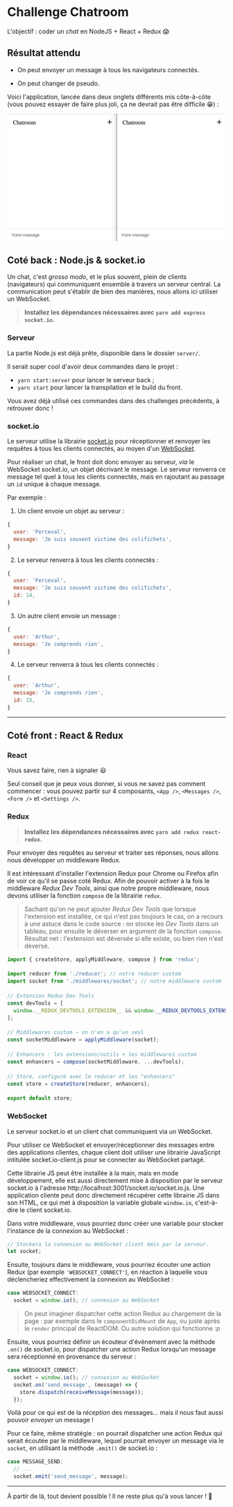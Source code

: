 # Challenge Chatroom

L'objectif : coder un *chat* en NodeJS + React + Redux :scream:

## Résultat attendu

* On peut envoyer un message à tous les navigateurs connectés.

* On peut changer de pseudo.

Voici l'application, lancée dans deux onglets différents mis côte-à-côte (vous pouvez essayer de faire plus joli, ça ne devrait pas être difficile :grin:) :

![resultat](resultat.gif)



## Coté back : Node.js & socket.io

Un chat, c'est *grosso modo*, et le plus souvent, plein de clients (navigateurs) qui communiquent ensemble à travers un serveur central. La communication peut s'établir de bien des manières, nous allons ici utiliser un WebSocket.

> **Installez les dépendances nécessaires avec `yarn add express socket.io`.**

### Serveur

La partie Node.js est déjà prête, disponible dans le dossier `server/`.

Il serait super cool d'avoir deux commandes dans le projet :

* `yarn start:server` pour lancer le serveur back ;
* `yarn start` pour lancer la transpilation et le build du front.

Vous avez déjà utilisé ces commandes dans des challenges précédents, à retrouver donc !

### socket.io

Le serveur utilise la librairie [socket.io](https://socket.io/) pour réceptionner et renvoyer les requêtes à tous les clients connectés, au moyen d'un [WebSocket](https://developer.mozilla.org/fr/docs/WebSockets).

Pour réaliser un chat, le front doit donc envoyer au serveur, *via* le WebSocket socket.io, un objet décrivant le message. Le serveur renverra ce message tel quel à tous les clients connectés, mais en rajoutant au passage un `id` unique à chaque message.

Par exemple :

1. Un client envoie un objet au serveur :
```js
{
  user: 'Perceval',
  message: 'Je suis souvent victime des colifichets',
}
```

2. Le serveur renverra à tous les clients connectés :
```js
{
  user: 'Perceval',
  message: 'Je suis souvent victime des colifichets',
  id: 14,
}
```

3. Un autre client envoie un message :
```js
{
  user: 'Arthur',
  message: 'Je comprends rien',
}
```

4. Le serveur renverra à tous les clients connectés :
```js
{
  user: 'Arthur',
  message: 'Je comprends rien',
  id: 15,
}
```

---

## Coté front : React & Redux

### React

Vous savez faire, rien à signaler :smiley:

Seul conseil que je peux vous donner, si vous ne savez pas comment commencer :
vous pouvez partir sur 4 composants, `<App />`, `<Messages />`, `<Form />` et `<Settings />`.

### Redux

> **Installez les dépendances nécessaires avec `yarn add redux react-redux`.**

Pour envoyer des requêtes au serveur et traiter ses réponses, nous allons nous développer un middleware Redux.

Il est intéressant d'installer l'extension Redux pour Chrome ou Firefox afin de voir ce qu'il se passe coté Redux. Afin de pouvoir activer à la fois le middleware *Redux Dev Tools*, ainsi que notre propre middleware, nous devons utiliser la fonction `compose` de la librairie `redux`.

> Sachant qu'on ne peut ajouter *Redux Dev Tools* que lorsque l'extension est installée, ce qui n'est pas toujours le cas, on a recours à une astuce dans le code source : on stocke les *Dev Tools* dans un tableau, pour ensuite le déverser en argument de la fonction `compose`. Résultat net : l'extension est déversée si elle existe, ou bien rien n'est déversé.

```js
import { createStore, applyMiddleware, compose } from 'redux';

import reducer from './reducer'; // notre reducer custom
import socket from './middlewares/socket'; // notre middleware custom

// Extension Redux Dev Tools
const devTools = [
  window.__REDUX_DEVTOOLS_EXTENSION__ && window.__REDUX_DEVTOOLS_EXTENSION__()
];

// Middlewares custom — on n'en a qu'un seul
const socketMiddleware = applyMiddleware(socket);

// Enhancers : les extensions/outils + les middlewares custom
const enhancers = compose(socketMiddleware, ...devTools);

// Store, configuré avec le reducer et les "enhancers"
const store = createStore(reducer, enhancers);

export default store;
```

### WebSocket

Le serveur socket.io et un client chat communiquent via un WebSocket.

Pour utiliser ce WebSocket et envoyer/réceptionner des messages entre des applications clientes, chaque client doit utiliser une librairie JavaScript intitulée socket.io-client.js pour se connecter au WebSocket partagé.

Cette librairie JS peut être installée à la main, mais en mode développement, elle est aussi directement mise à disposition par le serveur socket.io à l'adresse http://localhost:3001/socket.io/socket.io.js. Une application cliente peut donc directement récupérer cette librairie JS dans son HTML, ce qui met à disposition la variable globale `window.io`, c'est-à-dire le client socket.io.

Dans votre middleware, vous pourriez donc créer une variable pour stocker l'instance de la connexion au WebSocket :

```js
// Stockera la connexion au WebSocket client émis par le serveur.
let socket;
```

Ensuite, toujours dans le middleware, vous pourriez écouter une action Redux (par exemple `'WEBSOCKET_CONNECT'`), en réaction à laquelle vous déclencheriez effectivement la connexion au WebSocket :

```js
case WEBSOCKET_CONNECT:
  socket = window.io(); // connexion au WebSocket
```

> On peut imaginer dispatcher cette action Redux au chargement de la page : par exemple dans le `componentDidMount` de `App`, ou juste après le `render` principal de ReactDOM. Ou autre solution qui fonctionne :p

Ensuite, vous pourriez définir un écouteur d'évènement avec la méthode `.on()` de socket.io, pour dispatcher une action Redux lorsqu'un message sera réceptionné en provenance du serveur :

```js
case WEBSOCKET_CONNECT:
  socket = window.io(); // connexion au WebSocket
  socket.on('send_message', (message) => {
    store.dispatch(receiveMessage(message));
  });
```

Voilà pour ce qui est de la *réception* des messages… mais il nous faut aussi pouvoir *envoyer* un message !

Pour ce faire, même stratégie : on pourrait dispatcher une action Redux qui serait écoutée par le middleware, lequel pourrait envoyer un message via le `socket`, en utilisant la méthode `.emit()` de socket.io :

```js
case MESSAGE_SEND:
  // ...
  socket.emit('send_message', message);
```

---

À partir de là, tout devient possible ! Il ne reste plus qu'à vous lancer ! :muscle:

